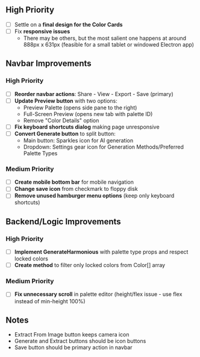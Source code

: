 ## High Priority
- [ ] Settle on a **final design for the Color Cards**
- [ ] Fix **responsive issues**
    - There may be others, but the most salient one happens at around 888px x 631px (feasible for a small tablet or windowed Electron app)

## Navbar Improvements

### High Priority
- [ ] **Reorder navbar actions**: Share - View - Export - Save (primary)
- [ ] **Update Preview button** with two options:
  - Preview Palette (opens side pane to the right)
  - Full-Screen Preview (opens new tab with palette ID)
  - Remove "Color Details" option
- [ ] **Fix keyboard shortcuts dialog** making page unresponsive
- [ ] **Convert Generate button** to split button:
  - Main button: Sparkles icon for AI generation
  - Dropdown: Settings gear icon for Generation Methods/Preferred Palette Types

### Medium Priority
- [ ] **Create mobile bottom bar** for mobile navigation
- [ ] **Change save icon** from checkmark to floppy disk
- [ ] **Remove unused hamburger menu options** (keep only keyboard shortcuts)

## Backend/Logic Improvements

### High Priority
- [ ] **Implement GenerateHarmonious** with palette type props and respect locked colors
- [ ] **Create method** to filter only locked colors from Color[] array

### Medium Priority
- [ ] **Fix unnecessary scroll** in palette editor (height/flex issue - use flex instead of min-height 100%)

## Notes
- Extract From Image button keeps camera icon
- Generate and Extract buttons should be icon buttons
- Save button should be primary action in navbar

